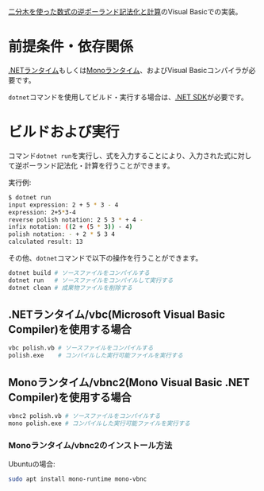 [二分木を使った数式の逆ポーランド記法化と計算](https://smdn.jp/programming/tips/polish/)のVisual Basicでの実装。

# 前提条件・依存関係
[.NETランタイム](https://dotnet.microsoft.com/ja-jp/download)もしくは[Monoランタイム](https://www.mono-project.com/)、およびVisual Basicコンパイラが必要です。

`dotnet`コマンドを使用してビルド・実行する場合は、[.NET SDK](https://docs.microsoft.com/ja-jp/dotnet/core/sdk)が必要です。

# ビルドおよび実行
コマンド`dotnet run`を実行し、式を入力することにより、入力された式に対して逆ポーランド記法化・計算を行うことができます。

実行例:
```sh
$ dotnet run
input expression: 2 + 5 * 3 - 4
expression: 2+5*3-4
reverse polish notation: 2 5 3 * + 4 -
infix notation: ((2 + (5 * 3)) - 4)
polish notation: - + 2 * 5 3 4
calculated result: 13
```

その他、`dotnet`コマンドで以下の操作を行うことができます。

```sh
dotnet build # ソースファイルをコンパイルする
dotnet run   # ソースファイルをコンパイルして実行する
dotnet clean # 成果物ファイルを削除する
```

## .NETランタイム/vbc(Microsoft Visual Basic Compiler)を使用する場合
```sh
vbc polish.vb # ソースファイルをコンパイルする
polish.exe    # コンパイルした実行可能ファイルを実行する
```

## Monoランタイム/vbnc2(Mono Visual Basic .NET Compiler)を使用する場合
```sh
vbnc2 polish.vb # ソースファイルをコンパイルする
mono polish.exe # コンパイルした実行可能ファイルを実行する
```

### Monoランタイム/vbnc2のインストール方法
Ubuntuの場合:
```sh
sudo apt install mono-runtime mono-vbnc
```
